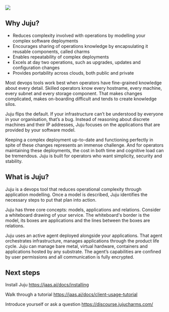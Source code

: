 ![](https://raw.githubusercontent.com/timClicks/juju/develop-docs--readme-upgrade/doc/juju-logo.png)


## Why Juju?

* Reduces complexity involved with operations by modelling your complex software deployments
* Encourages sharing of operations knowledge by encapsulating it reusable components, called charms
* Enables repeatability of complex deployments
* Excels at day two operations, such as upgrades, updates and configuration changes
* Provides portability across clouds, both public and private

Most devops tools work best when operators have fine-grained knowledge about every detail.
Skilled operators know every hostname, every machine, every subnet and every storage component.
That makes changes complicated, makes on-boarding difficult and tends to create knowledge silos.

Juju flips the default.
If your infrastructure can’t be understood by everyone in your organisation, that’s a bug.
Instead of reasoning about discrete machines and their IP addresses, Juju focuses on the applications that are provided by your software model.

Keeping a complex deployment up-to-date and functioning perfectly in spite of these changes represents an immense challenge.
And for operators maintaining these deployments, the cost in both time and cognitive load can be tremendous.
Juju is built for operators who want simplicity, security and stability.


## What is Juju?

Juju is a devops tool that reduces operational complexity through application modelling.
Once a model is described, Juju identifies the necessary steps to put that plan into action.

Juju has three core concepts: models, applications and relations.
Consider a whiteboard drawing of your service.
The whiteboard's border is the model, its boxes are applications and the lines between the boxes are relations. 

Juju uses an active agent deployed alongside your applications.
That agent orchestrates infrastructure, manages applications through the product life cycle.
Juju can manage bare metal, virtual hardware, containers and applications hosted by any substrate.
The agent’s capabilities are confined by user permissions and all communication is fully encrypted.


## Next steps

Install Juju https://jaas.ai/docs/installing 

Walk through a tutorial https://jaas.ai/docs/client-usage-tutorial 

Introduce yourself or ask a question https://discourse.jujucharms.com/
